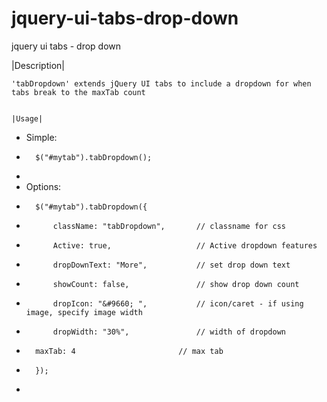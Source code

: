 jquery-ui-tabs-drop-down
========================

jquery ui tabs - drop down

|Description|
`````````````
'tabDropdown' extends jQuery UI tabs to include a dropdown for when tabs break to the maxTab count


|Usage|
````````````````````````````````````````````````````````````````````````````
* Simple:
*   	$("#mytab").tabDropdown();
*
* Options:
*  		$("#mytab").tabDropdown({
*  			className: "tabDropdown",       // classname for css
*  			Active: true,                   // Active dropdown features
*  			dropDownText: "More",           // set drop down text
*  			showCount: false,               // show drop down count
*  			dropIcon: "&#9660; ",           // icon/caret - if using image, specify image width
*  			dropWidth: "30%",               // width of dropdown
*       maxTab: 4                       // max tab
*  		});
*
